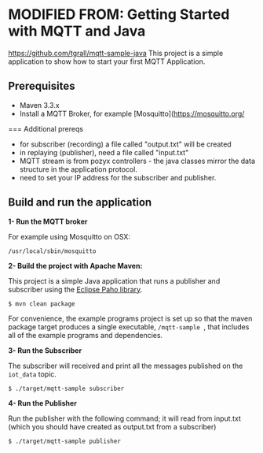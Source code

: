 # MODIFIED FROM: Getting Started with MQTT and Java

https://github.com/tgrall/mqtt-sample-java
This project is a simple application to show how to start your first MQTT Application.

## Prerequisites

* Maven 3.3.x
* Install a MQTT Broker, for example [Mosquitto](https://mosquitto.org/
    
	
===
Additional prereqs
* for subscriber (recording) a file called "output.txt" will be created
* in replaying (publisher), need a file called "input.txt"
* MQTT stream is from pozyx controllers - the java classes mirror the data structure in the application protocol.
* need to set your IP address for the subscriber and publisher.

    
## Build and run the application

**1- Run the MQTT broker**

For example using Mosquitto on OSX:

```
/usr/local/sbin/mosquitto
```


**2- Build the project with Apache Maven:**

This project is a simple Java application that runs a publisher and subscriber using the [Eclipse Paho library](https://eclipse.org/paho/).


```
$ mvn clean package
```

For convenience, the example programs project is set up so that the maven package target produces a single executable, 
`/mqtt-sample `, that includes all of the example programs and dependencies.


**3- Run the Subscriber**

The subscriber will received and print all the messages published on the `iot_data` topic.

```
$ ./target/mqtt-sample subscriber
```

**4- Run the Publisher**

Run the publisher with the following command; it will read from input.txt (which you should have created as output.txt from a subscriber)

```
$ ./target/mqtt-sample publisher 
```
